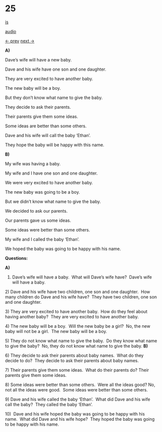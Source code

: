 # 25

[is](../is/story_25.md)

[audio](../audio/story_25.mp3)

[← prev](../en/story_24.md)
[next →](../en/story_26.md)

**A)**

Dave’s wife will have a new baby.

Dave and his wife have one son and one daughter.

They are very excited to have another baby.

The new baby will be a boy.

But they don’t know what name to give the baby.

They decide to ask their parents.

Their parents give them some ideas.

Some ideas are better than some others.

Dave and his wife will call the baby ‘Ethan’.

They hope the baby will be happy with this name.

**B)**

My wife was having a baby.

My wife and I have one son and one daughter.

We were very excited to have another baby.

The new baby was going to be a boy.

But we didn’t know what name to give the baby.

We decided to ask our parents.

Our parents gave us some ideas.

Some ideas were better than some others.

My wife and I called the baby ‘Ethan’.

We hoped the baby was going to be happy with his name.

**Questions:**

**A)**
1) Dave’s wife will have a baby.  What will Dave’s wife have?  Dave’s
wife will have a baby.

2\) Dave and his wife have two children, one son and one daughter.  How
many children do Dave and his wife have?  They have two children, one
son and one daughter.

3\) They are very excited to have another baby.  How do they feel about
having another baby?  They are very excited to have another baby.

4\) The new baby will be a boy.  Will the new baby be a girl?  No, the
new baby will not be a girl.  The new baby will be a boy.

5\) They do not know what name to give the baby.  Do they know what name
to give the baby?  No, they do not know what name to give the baby.
**B)**

6\) They decide to ask their parents about baby names.  What do they
decide to do?  They decide to ask their parents about baby names.

7\) Their parents give them some ideas.  What do their parents do?
Their parents give them some ideas.

8\) Some ideas were better than some others.  Were all the ideas good?
No, not all the ideas were good.  Some ideas were better than some
others.

9\) Dave and his wife called the baby ‘Ethan’.  What did Dave and his
wife call the baby?  They called the baby ‘Ethan’.

10\)  Dave and his wife hoped the baby was going to be happy with his
name.  What did Dave and his wife hope?  They hoped the baby was going
to be happy with his name.
